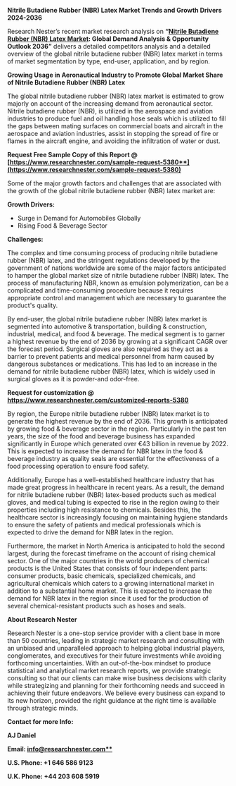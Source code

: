 ﻿**Nitrile Butadiene Rubber (NBR) Latex Market Trends and Growth Drivers 2024-2036**

Research Nester’s recent market research analysis on **“[Nitrile Butadiene Rubber (NBR) Latex Market](https://www.researchnester.com/reports/nitrile-butadiene-rubber-latex-market/5380): Global Demand Analysis & Opportunity Outlook 2036”** delivers a detailed competitors analysis and a detailed overview of the global nitrile butadiene rubber (NBR) latex market in terms of market segmentation by type, end-user, application, and by region. 

**Growing Usage in Aeronautical Industry to Promote Global Market Share of Nitrile Butadiene Rubber (NBR) Latex**

The global nitrile butadiene rubber (NBR) latex market is estimated to grow majorly on account of the increasing demand from aeronautical sector. Nitrile butadiene rubber (NBR), is utilized in the aerospace and aviation industries to produce fuel and oil handling hose seals which is utilized to fill the gaps between mating surfaces on commercial boats and aircraft in the aerospace and aviation industries, assist in stopping the spread of fire or flames in the aircraft engine, and avoiding the infiltration of water or dust.

<a name="_hlk171071039"></a><a name="_hlk171070549"></a>**Request Free Sample Copy of this Report @ [https://www.researchnester.com/sample-request-5380**](https://www.researchnester.com/sample-request-5380)** 

Some of the major growth factors and challenges that are associated with the growth of the global nitrile butadiene rubber (NBR) latex market are:

**Growth Drivers:**

- Surge in Demand for Automobiles Globally
- Rising Food & Beverage Sector

**Challenges:**

The complex and time consuming process of producing nitrile butadiene rubber (NBR) latex, and the stringent regulations developed by the government of nations worldwide are some of the major factors anticipated to hamper the global market size of nitrile butadiene rubber (NBR) latex. The process of manufacturing NBR, known as emulsion polymerization, can be a complicated and time-consuming procedure because it requires appropriate control and management which are necessary to guarantee the product's quality.

By end-user, the global nitrile butadiene rubber (NBR) latex market is segmented into automotive & transportation, building & construction, industrial, medical, and food & beverage. The medical segment is to garner a highest revenue by the end of 2036 by growing at a significant CAGR over the forecast period. Surgical gloves are also required as they act as a barrier to prevent patients and medical personnel from harm caused by dangerous substances or medications. This has led to an increase in the demand for nitrile butadiene rubber (NBR) latex, which is widely used in surgical gloves as it is powder-and odor-free.

**Request for customization @ <https://www.researchnester.com/customized-reports-5380>** 

By region, the Europe nitrile butadiene rubber (NBR) latex market is to generate the highest revenue by the end of 2036. This growth is anticipated by growing food & beverage sector in the region. Particularly in the past ten years, the size of the food and beverage business has expanded significantly in Europe which generated over €43 billion in revenue by 2022. This is expected to increase the demand for NBR latex in the food & beverage industry as quality seals are essential for the effectiveness of a food processing operation to ensure food safety. 

Additionally, Europe has a well-established healthcare industry that has made great progress in healthcare in recent years. As a result, the demand for nitrile butadiene rubber (NBR) latex-based products such as medical gloves, and medical tubing is expected to rise in the region owing to their properties including high resistance to chemicals. Besides this, the healthcare sector is increasingly focusing on maintaining hygiene standards to ensure the safety of patients and medical professionals which is expected to drive the demand for NBR latex in the region.

Furthermore, the market in North America is anticipated to hold the second largest, during the forecast timeframe on the account of rising chemical sector. One of the major countries in the world producers of chemical products is the United States that consists of four independent parts: consumer products, basic chemicals, specialized chemicals, and agricultural chemicals which caters to a growing international market in addition to a substantial home market. This is expected to increase the demand for NBR latex in the region since it used for the production of several chemical-resistant products such as hoses and seals.

<a name="_hlk171070200"></a>**About Research Nester**

Research Nester is a one-stop service provider with a client base in more than 50 countries, leading in strategic market research and consulting with an unbiased and unparalleled approach to helping global industrial players, conglomerates, and executives for their future investments while avoiding forthcoming uncertainties. With an out-of-the-box mindset to produce statistical and analytical market research reports, we provide strategic consulting so that our clients can make wise business decisions with clarity while strategizing and planning for their forthcoming needs and succeed in achieving their future endeavors. We believe every business can expand to its new horizon, provided the right guidance at the right time is available through strategic minds.

**Contact for more Info:**

**AJ Daniel**

**Email: [info@researchnester.com**](mailto:info@researchnester.com)**

**U.S. Phone: +1 646 586 9123** 

**U.K. Phone: +44 203 608 5919**
